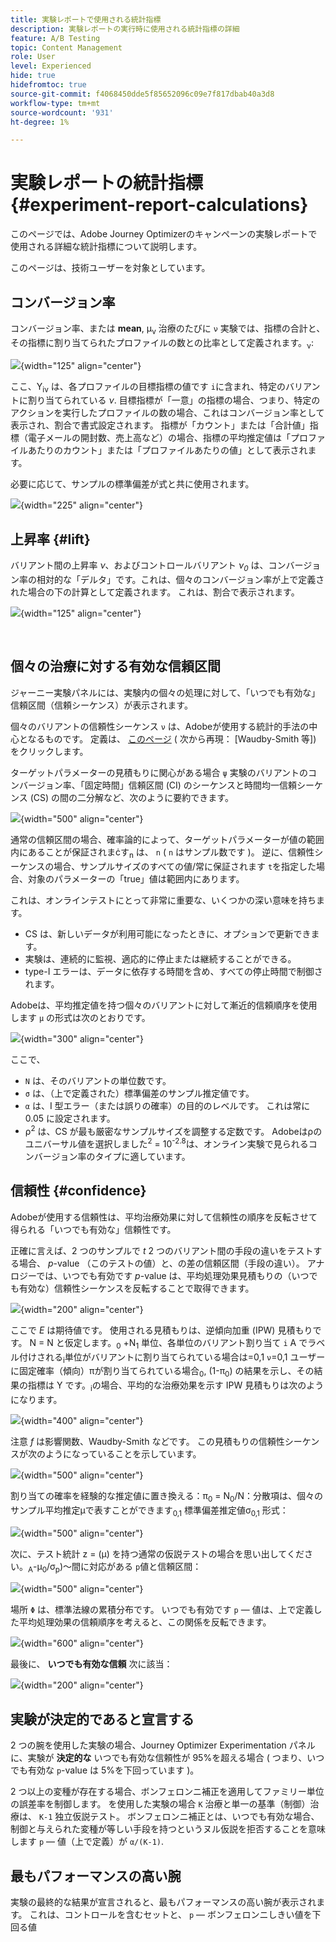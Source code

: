 ```yaml
---
title: 実験レポートで使用される統計指標
description: 実験レポートの実行時に使用される統計指標の詳細
feature: A/B Testing
topic: Content Management
role: User
level: Experienced
hide: true
hidefromtoc: true
source-git-commit: f4068450dde5f85652096c09e7f817dbab40a3d8
workflow-type: tm+mt
source-wordcount: '931'
ht-degree: 1%

---
```


# 実験レポートの統計指標 {#experiment-report-calculations}

このページでは、Adobe Journey Optimizerのキャンペーンの実験レポートで使用される詳細な統計指標について説明します。

このページは、技術ユーザーを対象としています。

## コンバージョン率

コンバージョン率、または **mean**, μ<sub>ν</sub> 治療のたびに `ν` 実験では、指標の合計と、その指標に割り当てられたプロファイルの数との比率として定義されます。<sub>ν</sub>:

![](assets/statistical_1.png){width="125" align="center"}

ここ、Y<sub>iν</sub> は、各プロファイルの目標指標の値です `i`に含まれ、特定のバリアントに割り当てられている *ν*. 目標指標が「一意」の指標の場合、つまり、特定のアクションを実行したプロファイルの数の場合、これはコンバージョン率として表示され、割合で書式設定されます。 指標が「カウント」または「合計値」指標（電子メールの開封数、売上高など）の場合、指標の平均推定値は「プロファイルあたりのカウント」または「プロファイルあたりの値」として表示されます。

必要に応じて、サンプルの標準偏差が式と共に使用されます。

![](assets/statistical_2.png){width="225" align="center"}

## 上昇率 {#lift}

バリアント間の上昇率  *ν*、およびコントロールバリアント  *ν<sub>0</sub>* は、コンバージョン率の相対的な「デルタ」です。これは、個々のコンバージョン率が上で定義された場合の下の計算として定義されます。 これは、割合で表示されます。

![](assets/statistical_3.png){width="125" align="center"}

</br>

## 個々の治療に対する有効な信頼区間

ジャーニー実験パネルには、実験内の個々の処理に対して、「いつでも有効な」信頼区間（信頼シーケンス）が表示されます。

個々のバリアントの信頼性シーケンス `ν` は、Adobeが使用する統計的手法の中心となるものです。 定義は、 [このページ](https://doi.org/10.48550/arXiv.2103.06476) ( 次から再現： [Waudby-Smith 等]) をクリックします。

ターゲットパラメーターの見積もりに関心がある場合 `ψ` 実験のバリアントのコンバージョン率、「固定時間」信頼区間 (CI) のシーケンスと時間均一信頼シーケンス (CS) の間の二分解など、次のように要約できます。

![](assets/statistical_4.png){width="500" align="center"}

通常の信頼区間の場合、確率論的によって、ターゲットパラメーターが値の範囲内にあることが保証されまċす<sub>n</sub> は、 `n` ( `n` はサンプル数です )。 逆に、信頼性シーケンスの場合、サンプルサイズのすべての値/常に保証されます `t`を指定した場合、対象のパラメーターの「true」値は範囲内にあります。

これは、オンラインテストにとって非常に重要な、いくつかの深い意味を持ちます。

* CS は、新しいデータが利用可能になったときに、オプションで更新できます。
* 実験は、連続的に監視、適応的に停止または継続することができる。
* type-I エラーは、データに依存する時間を含め、すべての停止時間で制御されます。

Adobeは、平均推定値を持つ個々のバリアントに対して漸近的信頼順序を使用します `μ` の形式は次のとおりです。

![](assets/statistical_5.png){width="300" align="center"}

ここで、

* `N` は、そのバリアントの単位数です。
* `σ` は、（上で定義された）標準偏差のサンプル推定値です。
* `α` は、I 型エラー（または誤りの確率）の目的のレベルです。 これは常に 0.05 に設定されます。
* ρ<sup>2</sup> は、CS が最も厳密なサンプルサイズを調整する定数です。 Adobeはρのユニバーサル値を選択しました<sup>2</sup> = 10<sup>-2.8</sup>は、オンライン実験で見られるコンバージョン率のタイプに適しています。

## 信頼性 {#confidence}

Adobeが使用する信頼性は、平均治療効果に対して信頼性の順序を反転させて得られる「いつでも有効な」信頼性です。

正確に言えば、2 つのサンプルで *t* 2 つのバリアント間の手段の違いをテストする場合、 *p*-value （このテストの値）と、の差の信頼区間（手段の違い）。 アナロジーでは、いつでも有効です *p*-value は、平均処理効果見積もりの（いつでも有効な）信頼性シーケンスを反転することで取得できます。

![](assets/statistical_6.png){width="200" align="center"}

ここで *E* は期待値です。 使用される見積もりは、逆傾向加重 (IPW) 見積もりです。 N = N と仮定します。<sub>0</sub> +N<sub>1</sub> 単位、各単位のバリアント割り当て `i` A でラベル付けされる<sub>i</sub>単位がバリアントに割り当てられている場合は=0,1 `ν`=0,1 ユーザーに固定確率（傾向）πが割り当てられている場合<sub>0</sub>, (1-π<sub>0</sub>) の結果を示し、その結果の指標は Y です。<sub>i</sub>の場合、平均的な治療効果を示す IPW 見積もりは次のようになります。

![](assets/statistical_12.png){width="400" align="center"}

注意 *f* は影響関数、Waudby-Smith などです。 この見積もりの信頼性シーケンスが次のようになっていることを示しています。

![](assets/statistical_7.png){width="500" align="center"}

割り当ての確率を経験的な推定値に置き換える：π<sub>0</sub> = N<sub>0</sub>/N：分散項は、個々のサンプル平均推定μで表すことができます<sub>0,1</sub> 標準偏差推定値σ<sub>0,1</sub> 形式：

![](assets/statistical_8.png){width="500" align="center"}

次に、テスト統計 z = (μ) を持つ通常の仮説テストの場合を思い出してください。<sub>A</sub>-μ<sub>0</sub>/σ<sub>p</sub>)～間に対応がある `p`値と信頼区間：

![](assets/statistical_9.png){width="500" align="center"}

場所 `Φ` は、標準法線の累積分布です。 いつでも有効です `p` — 値は、上で定義した平均処理効果の信頼順序を考えると、この関係を反転できます。

![](assets/statistical_10.png){width="600" align="center"}

最後に、 **いつでも有効な信頼** 次に該当：

![](assets/statistical_11.png){width="200" align="center"}

## 実験が決定的であると宣言する

2 つの腕を使用した実験の場合、Journey Optimizer Experimentation パネルに、実験が **決定的な** いつでも有効な信頼性が 95%を超える場合 ( つまり、いつでも有効な `p`-value は 5%を下回っています )。

2 つ以上の変種が存在する場合、ボンフェロンニ補正を適用してファミリー単位の誤差率を制御します。 を使用した実験の場合 `K` 治療と単一の基準（制御）治療は、 `K-1` 独立仮説テスト。 ボンフェロンニ補正とは、いつでも有効な場合、制御と与えられた変種が等しい手段を持つというヌル仮説を拒否することを意味します `p` — 値（上で定義）が `α/(K-1)`.

## 最もパフォーマンスの高い腕

実験の最終的な結果が宣言されると、最もパフォーマンスの高い腕が表示されます。 これは、コントロールを含むセットと、 `p` — ボンフェロンニしきい値を下回る値
